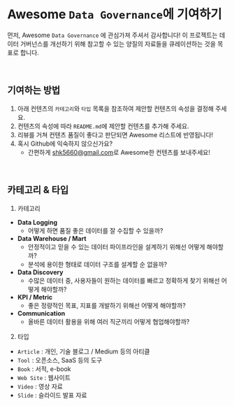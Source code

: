 
# Awesome `Data Governance`에 기여하기

먼저, Awesome `Data Governance` 에 관심가져 주셔서 감사합니다! 이 프로젝트는 데이터 거버넌스를 개선하기 위해 참고할 수 있는 양질의 자료들을 큐레이션하는 것을 목표로 합니다.

<br/>

## 기여하는 방법

1. 아래 컨텐츠의 `카테고리`와 `타입` 목록을 참조하여 제안할 컨텐츠의 속성을 결정해 주세요.
2. 컨텐츠의 속성에 따라 `README.md`에 제안할 컨텐츠를 추가해 주세요.
3. 리뷰를 거쳐 컨텐츠 품질이 좋다고 판단되면 Awesome 리스트에 반영됩니다!
4. 혹시 Github에 익숙하지 않으신가요?
	- 간편하게 [shk5660@gmail.com](mailto:shk5660@gmail.com)로 Awesome한 컨텐츠를 보내주세요!

<br/>

## 카테고리 & 타입

1. 카테고리

- **Data Logging**
  - 어떻게 하면 품질 좋은 데이터를 잘 수집할 수 있을까?
- **Data Warehouse / Mart**
  - 안정적이고 믿을 수 있는 데이터 파이프라인을 설계하기 위해선 어떻게 해야할까?
  - 분석에 용이한 형태로 데이터 구조를 설계할 순 없을까?
- **Data Discovery**
  - 수많은 데이터 중, 사용자들이 원하는 데이터를 빠르고 정확하게 찾기 위해선 어떻게 해야할까?
- **KPI / Metric**
  - 좋은 정량적인 목표, 지표를 개발하기 위해선 어떻게 해야할까?
- **Communication**
  - 올바른 데이터 활용을 위해 여러 직군끼리 어떻게 협업해야할까?

2. 타입

- `Article` : 개인, 기술 블로그 / Medium 등의 아티클
- `Tool` : 오픈소스, SaaS 등의 도구
- `Book` : 서적, e-book
- `Web Site` : 웹사이트
- `Video` : 영상 자료
- `Slide` : 슬라이드 발표 자료